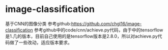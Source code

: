 # image-classification
基于CNN的图像分类
参考github:https://github.com/chgl16/image-classification
参考github中的code/cnn/achieve.py代码，由于中的tensorflow是1.几的版本，目前自己使用的是tensorflow版本是2.8.0，所以对achieve.py代码做了一些改动，适应版本要求。
